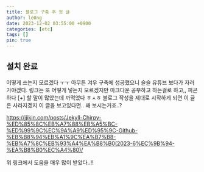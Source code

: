 ```yaml
---
title: 블로그 구축 후 첫 글
author: le0ng
date: 2023-12-02 03:55:00 +0900
categories: [etc]
tags: []
pin: true
---
```


## 설치 완료
어떻게 쓰는지 모르겠다 ㅜㅜ 아무튼 겨우 구축에 성공했으니 슬슬 유튜브 보다가 자러 가야겠다. 
링크는 또 어떻게 넣는지 모르겠지만 마크다운 공부하고 하는걸로 하고,, 피곤하다 
[+] 할 말이 많았는데 까먹었다 ㅎㅅㅎ 블로그 작성을 제대로 시작하게 되면 이 글은 사라지겠지
이 글을 보고있다면.. 왜 보시는거죠..?

https://jjikin.com/posts/Jekyll-Chirpy-%ED%85%8C%EB%A7%88%EB%A5%BC-%ED%99%9C%EC%9A%A9%ED%95%9C-Github-%EB%B8%94%EB%A1%9C%EA%B7%B8-%EB%A7%8C%EB%93%A4%EA%B8%B0(2023-6%EC%9B%94-%EA%B8%B0%EC%A4%80)/  

위 링크에서 도움을 매우 많이 받았다..!!  

